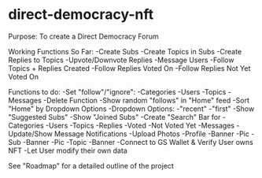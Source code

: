# direct-democracy-nft

Purpose: To create a Direct Democracy Forum

Working Functions So Far:
-Create Subs
-Create Topics in Subs
-Create Replies to Topics
-Upvote/Downvote Replies
-Message Users
-Follow Topics + Replies Created
-Follow Replies Voted On
-Follow Replies Not Yet Voted On

Functions to do:
-Set "follow"/"ignore":
  -Categories
  -Users
  -Topics
  -Messages
-Delete Function
-Show random "follows" in "Home" feed
  -Sort "Home" by Dropdown Options
    -Dropdown Options:
      -"recent"
      -"first"
-Show "Suggested Subs"
-Show "Joined Subs"
-Create "Search" Bar for
  -Categories
  -Users
  -Topics
  -Replies
  -Voted
  -Not Voted Yet
  -Messages
-Update/Show Message Notifications
-Upload Photos
  -Profile
    -Banner
    -Pic
  -Sub
    -Banner
    -Pic
  -Topic
    -Banner
-Connect to GS Wallet & Verify User owns NFT
-Let User modify their own data

See "Roadmap" for a detailed outline of the project
